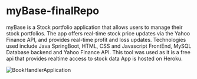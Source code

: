 # myBase-finalRepo
myBase is a 
Stock portfolio application that allows users to manage their stock portfolios. The app offers real-time stock price updates via the Yahoo Finance API, and provides real-time profit and loss updates. Technologies used include Java SpringBoot, HTML, CSS and Javascript FrontEnd, MySQL Database backend and Yahoo Finance API. This tool was used as it is a free api that provides realtime access to stock data App is hosted on Heroku.

![BookHandlerApplication](https://user-images.githubusercontent.com/65572743/129644052-4c7a28e6-e807-493c-a0ef-3c13fa5e1d07.JPG)


